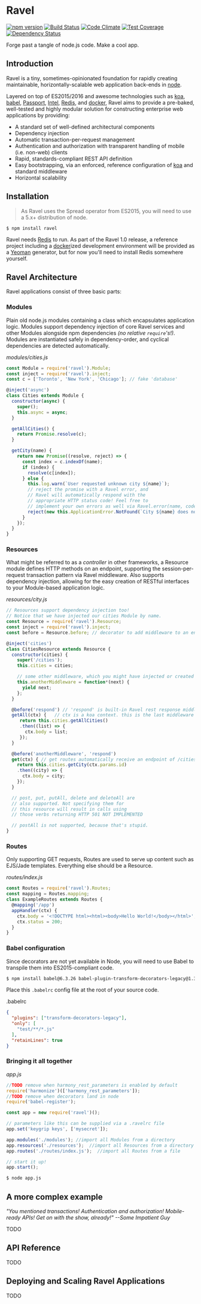 # Ravel
[![npm version](https://badge.fury.io/js/ravel.svg)](http://badge.fury.io/js/ravel) [![Build Status](https://travis-ci.org/raveljs/ravel.svg?branch=master)](https://travis-ci.org/raveljs/ravel) [![Code Climate](https://codeclimate.com/github/raveljs/ravel/badges/gpa.svg)](https://codeclimate.com/github/raveljs/ravel) [![Test Coverage](https://codeclimate.com/github/raveljs/ravel/badges/coverage.svg)](https://codeclimate.com/github/raveljs/ravel/coverage) [![Dependency Status](https://david-dm.org/raveljs/ravel.svg)](https://david-dm.org/raveljs/ravel)

Forge past a tangle of node.js code. Make a cool app.

## Introduction

Ravel is a tiny, sometimes-opinionated foundation for rapidly creating maintainable, horizontally-scalable web application back-ends in  [node](https://github.com/joyent/node).

Layered on top of ES2015/2016 and awesome technologies such as [koa](http://koajs.com/), [babel](babeljs.io), [Passport](https://github.com/jaredhanson/passport), [Intel](https://github.com/seanmonstar/intel), [Redis](https://github.com/antirez/redis), and [docker](docker.com), Ravel aims to provide a pre-baked, well-tested and highly modular solution for constructing enterprise web applications by providing:

 - A standard set of well-defined architectural components
 - Dependency injection
 - Automatic transaction-per-request management
 - Authentication and authorization with transparent handling of mobile (i.e. non-web) clients
 - Rapid, standards-compliant REST API definition
 - Easy bootstrapping, via an enforced, reference configuration of [koa](http://koajs.com/) and standard middleware
 - Horizontal scalability

## Installation

> As Ravel uses the Spread operator from ES2015, you will need to use a 5.x+ distribution of node.

    $ npm install ravel

Ravel needs [Redis](https://github.com/antirez/redis) to run. As part of the Ravel 1.0 release, a reference project including a [docker](docker.com)ized development environment will be provided as a [Yeoman](http://yeoman.io/) generator, but for now you'll need to install Redis somewhere yourself.


## Ravel Architecture

Ravel applications consist of three basic parts:

### Modules

Plain old node.js modules containing a class which encapsulates application logic. Modules support dependency injection of core Ravel services and other Modules alongside npm dependencies *(no relative `require`'s!)*. Modules are instantiated safely in dependency-order, and cyclical dependencies are detected automatically.

*modules/cities.js*
```javascript
const Module = require('ravel').Module;
const inject = require('ravel').inject;
const c = ['Toronto', 'New York', 'Chicago']; // fake 'database'

@inject('async')
class Cities extends Module {
  constructor(async) {
    super();
    this.async = async;
  }

  getAllCities() {
    return Promise.resolve(c);
  }

  getCity(name) {
    return new Promise((resolve, reject) => {
      const index = c.indexOf(name);
      if (index) {
        resolve(c[index]);
      } else {
        this.log.warn(`User requested unknown city ${name}`);
        // reject the promise with a Ravel error, and
        // Ravel will automatically respond with the
        // appropriate HTTP status code! Feel free to
        // implement your own errors as well via Ravel.error(name, code).
        reject(new this.ApplicationError.NotFound(`City ${name} does not exist.`));
      }
    });
  }
}
```

### Resources

What might be referred to as a *controller* in other frameworks, a Resource module defines HTTP methods on an endpoint, supporting the session-per-request transaction pattern via Ravel middleware. Also supports dependency injection, allowing for the easy creation of RESTful interfaces to your Module-based application logic.

*resources/city.js*
```javascript
// Resources support dependency injection too!
// Notice that we have injected our cities Module by name.
const Resource = require('ravel').Resource;
const inject = require('ravel').inject;
const before = Resource.before; // decorator to add middleware to an endpoint within the Resource

@inject('cities')
class CitiesResource extends Resource {
  constructor(cities) {
    super('/cities');
    this.cities = cities;

    // some other middleware, which you might have injected or created here
    this.anotherMiddleware = function*(next) {
      yield next;
    };
  }

  @before('respond') // 'respond' is built-in Ravel rest response middleware
  getAll(ctx) {   // ctx is a koa context. this is the last middleware which will run in the chain
     return this.cities.getAllCities()
     .then((list) => {
       ctx.body = list;
     });
  }

  @before('anotherMiddleware', 'respond')
  get(ctx) { // get routes automatically receive an endpoint of /cities/:id (in this case).
    return this.cities.getCity(ctx.params.id)
    .then((city) => {
      ctx.body = city;
    });
  }

  // post, put, putAll, delete and deleteAll are
  // also supported. Not specifying them for
  // this resource will result in calls using
  // those verbs returning HTTP 501 NOT IMPLEMENTED

  // postAll is not supported, because that's stupid.
}
```

### Routes

Only supporting GET requests, Routes are used to serve up content such as EJS/Jade templates. Everything else should be a Resource.

*routes/index.js*
```javascript
const Routes = require('ravel').Routes;
const mapping = Routes.mapping;
class ExampleRoutes extends Routes {
  @mapping('/app')
  appHandler(ctx) {
    ctx.body = '<!DOCTYPE html><html><body>Hello World!</body></html>';
    ctx.status = 200;
  }
}
```

### Babel configuration

Since decorators are not yet available in Node, you will need to use Babel to transpile them into ES2015-compliant code.

```bash
$ npm install babel@6.3.26 babel-plugin-transform-decorators-legacy@1.3.4 babel-register@6.4.3 harmonize@1.4.4
```

Place this `.babelrc` config file at the root of your source code.

.babelrc
```json
{
  "plugins": ["transform-decorators-legacy"],
  "only": [
    "test/**/*.js"
  ],
  "retainLines": true
}
```

### Bringing it all together

*app.js*
```javascript
//TODO remove when harmony_rest_parameters is enabled by default
require('harmonize')(['harmony_rest_parameters']);
//TODO remove when decorators land in node
require('babel-register');

const app = new require('ravel')();

// parameters like this can be supplied via a .ravelrc file
app.set('keygrip keys', ['mysecret']);

app.modules('./modules'); //import all Modules from a directory
app.resources('./resources');  //import all Resources from a directory
app.routes('./routes/index.js');  //import all Routes from a file

// start it up!
app.start();
```

```bash
$ node app.js
```

## A more complex example

*"You mentioned transactions! Authentication and authorization! Mobile-ready APIs! Get on with the show, already!" --Some Impatient Guy*

TODO

## API Reference

TODO

## Deploying and Scaling Ravel Applications

TODO
